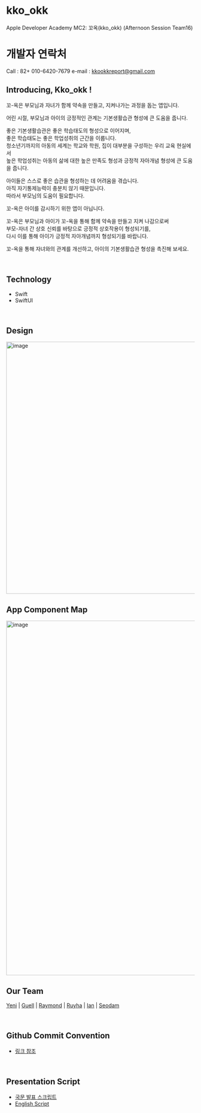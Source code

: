 # kko_okk
Apple Developer Academy MC2: 꼬옥(kko_okk) (Afternoon Session Team16)

# 개발자 연락처 
Call :  82+ 010-6420-7679
e-mail : kkookkreport@gmail.com
<br>

## Introducing, Kko_okk !

꼬-옥은 부모님과 자녀가 함께 약속을 만들고, 지켜나가는 과정을 돕는 앱입니다.

어린 시절, 부모님과 아이의 긍정적인 관계는 기본생활습관 형성에 큰 도움을 줍니다.

좋은 기본생활습관은 좋은 학습태도의 형성으로 이어지며,\
좋은 학습태도는 좋은 학업성취의 근간을 이룹니다.\
청소년기까지의 아동의 세계는 학교와 학원, 집이 대부분을 구성하는 우리 교육 현실에서\
높은 학업성취는 아동의 삶에 대한 높은 만족도 형성과 긍정적 자아개념 형성에 큰 도움을 줍니다.

아이들은 스스로 좋은 습관을 형성하는 데 어려움을 겪습니다.\
아직 자기통제능력이 충분치 않기 때문입니다.\
따라서 부모님의 도움이 필요합니다.

꼬-옥은 아이를 감시하기 위한 앱이 아닙니다.

꼬-옥은 부모님과 아이가 꼬-옥을 통해 함께 약속을 만들고 지켜 나감으로써\
부모-자녀 간 상호 신뢰를 바탕으로 긍정적 상호작용이 형성되기를,\
다시 이를 통해 아이가 긍정적 자아개념까지 형성되기를 바랍니다.

꼬-옥을 통해 자녀와의 관계를 개선하고, 아이의 기본생활습관 형성을 촉진해 보세요.

<br>

## Technology

- Swift
- SwiftUI

<br>

## Design
<img width="674" alt="image" src="https://user-images.githubusercontent.com/77421835/173480884-f8c839a2-30f3-4916-b77c-d75d2a6ede6b.png">

<br>

## App Component Map
<img width="948" alt="image" src="https://user-images.githubusercontent.com/77421835/173481021-b96f096c-12bd-4082-a493-ef4815d7565c.png">

<br>

## Our Team
[Yeni](https://github.com/yeniful) | [Guell](https://github.com/Valentino1994) | [Raymond](https://github.com/garlicvread) | [Ruyha](https://github.com/RuyHa) | [Ian](https://github.com/LeeSungNo-ian) | [Seodam](https://github.com/seodam-hst)

<br>

## Github Commit Convention
- [링크 참조](https://overcome-the-limits.tistory.com/entry/%ED%98%91%EC%97%85-%ED%98%91%EC%97%85%EC%9D%84-%EC%9C%84%ED%95%9C-%EA%B8%B0%EB%B3%B8%EC%A0%81%EC%9D%B8-git-%EC%BB%A4%EB%B0%8B%EC%BB%A8%EB%B2%A4%EC%85%98-%EC%84%A4%EC%A0%95%ED%95%98%EA%B8%B0)

<br>

## Presentation Script
- [국문 발표 스크립트](https://apple-developer-academy-mc2.notion.site/Flow-221817fa15ff4bd19204b03091c42351)
- [English Script](https://apple-developer-academy-mc2.notion.site/Flow-4f4f02932a80470587ac6162f10dd416)
